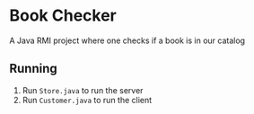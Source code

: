 # Book Checker

A Java RMI project where one checks if a book is in our catalog

## Running

1. Run `Store.java` to run the server
2. Run `Customer.java` to run the client